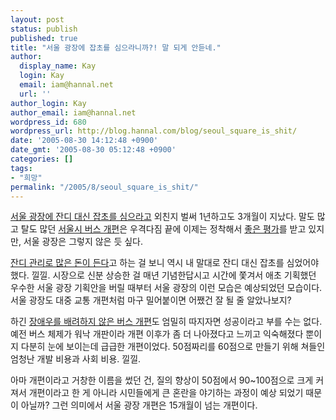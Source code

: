 ```yaml
---
layout: post
status: publish
published: true
title: "서울 광장에 잡초를 심으라니까?! 말 되게 안듣네."
author:
  display_name: Kay
  login: Kay
  email: iam@hannal.net
  url: ''
author_login: Kay
author_email: iam@hannal.net
wordpress_id: 680
wordpress_url: http://blog.hannal.com/blog/seoul_square_is_shit/
date: '2005-08-30 14:12:48 +0900'
date_gmt: '2005-08-30 05:12:48 +0900'
categories: []
tags:
- "희망"
permalink: "/2005/8/seoul_square_is_shit/"
---
```

<p><a href="http://blog.hannal.com/279/">서울 광장에 잔디 대신 잡초를 심으라고</a> 외친지 벌써 1년하고도 3개월이 지났다. 말도 많고 탈도 많던 <a href="http://blog.hannal.com/378/">서울시 버스 개편</a>은 우격다짐 끝에 이제는 정착해서 <a href="http://news.naver.com/tv/read.php?mode=LSD&office_id=052&article_id=0000083774">좋은 평가</a>를 받고 있지만, 서울 광장은 그렇지 않은 듯 싶다.</p>
<p><a href="http://www.hani.co.kr/kisa/section-002008000/2005/08/002008000200508292219418.html">잔디 관리로 많은 돈이 든다</a>고 하는 걸 보니 역시 내 말대로 잔디 대신 잡초를 심었어야 했다. 낄낄. 시장으로 신분 상승한 걸 매년 기념한답시고 시간에 쫓겨서 애초 기획했던 우수한 서울 광장 기획안을 버릴 때부터 서울 광장의 이런 모습은 예상되었던 모습이다. 서울 광장도 대중 교통 개편처럼 마구 밀어붙이면 어쨌건 잘 될 줄 알았나보지?</p>
<p>하긴 <a href="http://www.prometheus.co.kr/articles/108/20050825/20050825202100.html">장애우를 배려하지 않은 버스 개편</a>도 엄밀히 따지자면 성공이라고 부를 수는 없다. 예전 버스 체제가 워낙 개판이라 개편 이후가 좀 더 나아졌다고 느끼고 익숙해졌다 뿐이지 다분히 눈에 보이는데 급급한 개편이었다. 50점짜리를 60점으로 만들기 위해 쳐들인 엄청난 개발 비용과 사회 비용. 낄낄.</p>
<p>아마 개편이라고 거창한 이름을 썼던 건, 질의 향상이 50점에서 90~100점으로 크게 커져서 개편이라고 한 게 아니라 시민들에게 큰 혼란을 야기하는 과정이 예상 되었기 때문이 아닐까? 그런 의미에서 서울 광장 개편은 15개월이 넘는 개편이다.</p>

